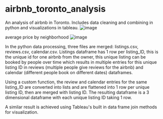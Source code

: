 # airbnb_toronto_analysis
 An analysis of airbnb in Toronto. Includes data cleaning and combining in python and visualizations in tableau.
![image](https://github.com/jack-li-2000/airbnb_toronto_analysis/assets/59067741/e9177f88-af6a-41c7-bcc8-2581b181d13f)

average price by neighborhood 
![image](https://github.com/jack-li-2000/airbnb_toronto_analysis/assets/59067741/b3598d14-9f04-4ee1-9b36-b9e39e968f6f)

In the python data processing, three files are merged: listings.csv, reviews.csv, calendar.csv. Listings dataframe has 1 row per listing_ID, this is the unique id for one airbnb from the owner, this unique listing can be booked by people over time which results in multiple entries for this unique listing ID in reviews (multiple people give reviews for the airbnb) and calendar (different people book on different dates) dataframes.

Using a custom function, the review and calendar entries for the same listing_ID are converted into lists and are flattened into 1 row per unique listing ID, then are merged with listing ID. The resulting dataframe is a 3 dimensional dataframe with each unique listing ID taking 1 row. 

A similar result is achieved using Tableau's built in data frame join methods for visualization. 
